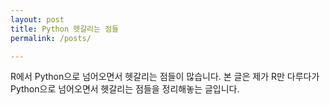 ```yaml
---
layout: post
title: Python 헷갈리는 점들
permalink: /posts/

---
```


R에서 Python으로 넘어오면서 헷갈리는 점들이 많습니다. 본 글은 제가 R만 다루다가 Python으로 넘어오면서
헷갈리는 점들을 정리해놓는 글입니다.

